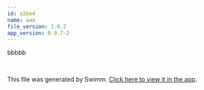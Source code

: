 ```yaml
---
id: x2be4
name: aaa
file_version: 1.0.2
app_version: 0.9.7-2
---
```


bbbbb




<br/>

This file was generated by Swimm. [Click here to view it in the app](http://localhost:5000/repos/Z2l0aHViJTNBJTNBdDElM0ElM0FlcmFuLXN3aW1t/docs/x2be4).